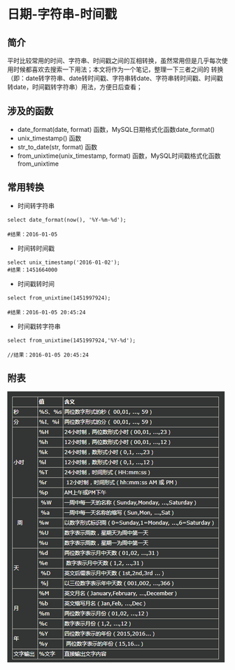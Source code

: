 # 日期-字符串-时间戳

## 简介
平时比较常用的时间、字符串、时间戳之间的互相转换，虽然常用但是几乎每次使用时候都喜欢去搜索一下用法；本文将作为一个笔记，整理一下三者之间的 转换（即：date转字符串、date转时间戳、字符串转date、字符串转时间戳、时间戳转date，时间戳转字符串）用法，方便日后查看；

## 涉及的函数

* date_format(date, format) 函数，MySQL日期格式化函数date_format()  
* unix_timestamp() 函数  
* str_to_date(str, format) 函数  
* from_unixtime(unix_timestamp, format) 函数，MySQL时间戳格式化函数from_unixtime

## 常用转换

* 时间转字符串
```
select date_format(now(), '%Y-%m-%d');  
  
#结果：2016-01-05  
```

* 时间转时间戳
```
select unix_timestamp('2016-01-02');  
#结果：1451664000  
```

* 时间戳转时间
```
select from_unixtime(1451997924);  
  
#结果：2016-01-05 20:45:24  
```

* 时间戳转字符串
```
select from_unixtime(1451997924,'%Y-%d');  
  
//结果：2016-01-05 20:45:24  
```

## 附表
![](assets/2017-11-19-21-27-45.png)